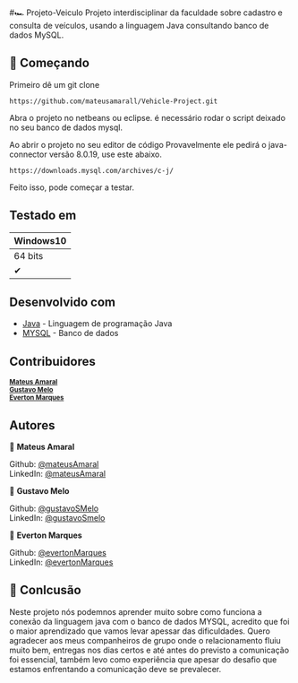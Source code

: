 
#:racing_car: Projeto-Veiculo 
Projeto interdisciplinar da faculdade sobre cadastro e consulta de veículos, usando a linguagem Java consultando banco de dados MySQL. 

## 🎯 Começando

Primeiro dê um git clone

```
https://github.com/mateusamarall/Vehicle-Project.git
```

Abra o projeto no netbeans ou eclipse. é necessário rodar o script deixado no seu banco de dados mysql. 

Ao abrir o projeto no seu editor de código Provavelmente ele pedirá o java-connector versão 8.0.19, use este abaixo.
 ```
 https://downloads.mysql.com/archives/c-j/
 ````
 
 Feito isso, pode começar a testar.
 
 ## Testado em
 
 |Windows10|
 |---------|
 |64 bits  |
 |     ✔    |


## Desenvolvido com

- [Java](https://www.java.com/pt_BR//) - Linguagem de programação Java
- [MYSQL](https://www.mysql.com/) - Banco de dados


## Contribuidores

<sub><b><a href="https://github.com/mateusamarall">Mateus Amaral</a></b></sub> <br/>
<sub><b><a href="https://github.com/GustavoSMelo">Gustavo Melo</a></b></sub> <br/>
<sub><b><a href="https://github.com/evertonam">Everton Marques</a></b></sub>

## Autores

👤 **Mateus Amaral**

Github: [@mateusAmaral](https://github.com/mateusamarall) <br/>
LinkedIn: [@mateusAmaral](https://www.linkedin.com/in/mateus-passos-amaral/) <br/>

👤 **Gustavo Melo**

Github: [@gustavoSMelo](https://github.com/GustavoSMelo) <br/>
LinkedIn: [@gustavoSmelo](https://www.linkedin.com/in/gustavo-santos-melo-66092317a/) <br/>

👤 **Everton Marques**

Github: [@evertonMarques](https://github.com/evertonam) <br/>
LinkedIn: [@evertonMarques](https://www.linkedin.com/in/everton-marques-343268191/) <br/>


## 📝 Conlcusão
Neste projeto nós podemnos aprender muito sobre como funciona a conexão da linguagem java com o banco de dados MYSQL, acredito que foi o maior aprendizado que vamos levar apessar das dificuldades. Quero agradecer aos meus companheiros de grupo onde o relacionamento fluiu muito bem, entregas nos dias certos e até antes do previsto a comunicação foi essencial, também levo como experiência que apesar do desafio que estamos enfrentando a comunicação deve se prevalecer.  
